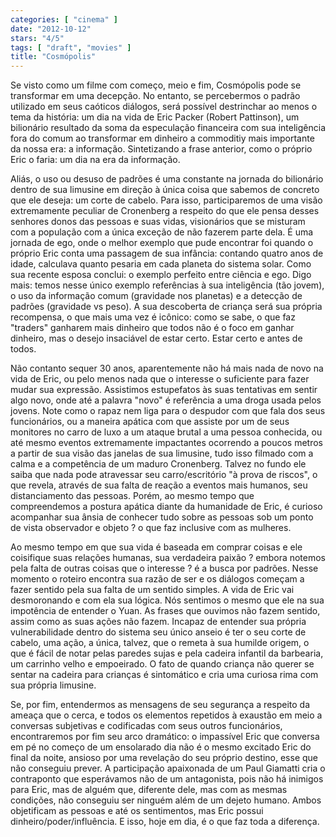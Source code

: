 ```yaml
---
categories: [ "cinema" ]
date: "2012-10-12"
stars: "4/5"
tags: [ "draft", "movies" ]
title: "Cosmópolis"
---
```

Se visto como um filme com começo, meio e fim, Cosmópolis pode se transformar em uma decepção. No entanto, se percebermos o padrão utilizado em seus caóticos diálogos, será possível destrinchar ao menos o tema da história: um dia na vida de Eric Packer (Robert Pattinson), um bilionário resultado da soma da especulação financeira com sua inteligência fora do comum ao transformar em dinheiro a commoditiy mais importante da nossa era: a informação. Sintetizando a frase anterior, como o próprio Eric o faria: um dia na era da informação.

Aliás, o uso ou desuso de padrões é uma constante na jornada do bilionário dentro de sua limusine em direção à única coisa que sabemos de concreto que ele deseja: um corte de cabelo. Para isso, participaremos de uma visão extremamente peculiar de Cronenberg a respeito do que ele pensa desses senhores donos das pessoas e suas vidas, visionários que se misturam com a população com a única exceção de não fazerem parte dela. É uma jornada de ego, onde o melhor exemplo que pude encontrar foi quando o próprio Eric conta uma passagem de sua infância: contando quatro anos de idade, calculava quanto pesaria em cada planeta do sistema solar. Como sua recente esposa conclui: o exemplo perfeito entre ciência e ego. Digo mais: temos nesse único exemplo referências à sua inteligência (tão jovem), o uso da informação comum (gravidade nos planetas) e a detecção de padrões (gravidade vs peso). A sua descoberta de criança será sua própria recompensa, o que mais uma vez é icônico: como se sabe, o que faz "traders" ganharem mais dinheiro que todos não é o foco em ganhar dinheiro, mas o desejo insaciável de estar certo. Estar certo e antes de todos.

Não contanto sequer 30 anos, aparentemente não há mais nada de novo na vida de Eric, ou pelo menos nada que o interesse o suficiente para fazer mudar sua expressão. Assistimos estupefatos às suas tentativas em sentir algo novo, onde até a palavra "novo" é referência a uma droga usada pelos jovens. Note como o rapaz nem liga para o despudor com que fala dos seus funcionários, ou a maneira apática com que assiste por um de seus monitores no carro de luxo a um ataque brutal a uma pessoa conhecida, ou até mesmo eventos extremamente impactantes ocorrendo a poucos metros a partir de sua visão das janelas de sua limusine, tudo isso filmado com a calma e a competência de um maduro Cronenberg. Talvez no fundo ele saiba que nada pode atravessar seu carro/escritório "à prova de riscos", o que revela, através de sua falta de reação a eventos mais humanos, seu distanciamento das pessoas. Porém, ao mesmo tempo que compreendemos a postura apática diante da humanidade de Eric, é curioso acompanhar sua ânsia de conhecer tudo sobre as pessoas sob um ponto de vista observador e objeto ? o que faz inclusive com as mulheres.

Ao mesmo tempo em que sua vida é baseada em comprar coisas e ele coisifique suas relações humanas, sua verdadeira paixão ? embora notemos pela falta de outras coisas que o interesse ? é a busca por padrões. Nesse momento o roteiro encontra sua razão de ser e os diálogos começam a fazer sentido pela sua falta de um sentido simples. A vida de Eric vai desmoronando e com ela sua lógica. Nós sentimos o mesmo que ele na sua impotência de entender o Yuan. As frases que ouvimos não fazem sentido, assim como as suas ações não fazem. Incapaz de entender sua própria vulnerabilidade dentro do sistema seu único anseio é ter o seu corte de cabelo, uma ação, a única, talvez, que o remeta à sua humilde origem, o que é fácil de notar pelas paredes sujas e pela cadeira infantil da barbearia, um carrinho velho e empoeirado. O fato de quando criança não querer se sentar na cadeira para crianças é sintomático e cria uma curiosa rima com sua própria limusine.

Se, por fim, entendermos as mensagens de seu segurança a respeito da ameaça que o cerca, e todos os elementos repetidos à exaustão em meio a conversas subjetivas e codificadas com seus outros funcionários, encontraremos por fim seu arco dramático: o impassível Eric que conversa em pé no começo de um ensolarado dia não é o mesmo excitado Eric do final da noite, ansioso por uma revelação do seu próprio destino, esse que não conseguiu prever. A participação apaixonada de um Paul Giamatti cria o contraponto que esperávamos não de um antagonista, pois não há inimigos para Eric, mas de alguém que, diferente dele, mas com as mesmas condições, não conseguiu ser ninguém além de um dejeto humano. Ambos objetificam as pessoas e até os sentimentos, mas Eric possui dinheiro/poder/influência. E isso, hoje em dia, é o que faz toda a diferença.

